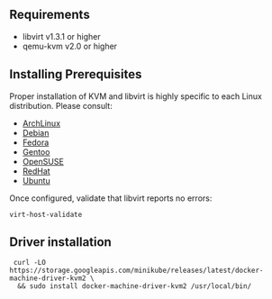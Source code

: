 ## Requirements

- libvirt v1.3.1 or higher
- qemu-kvm v2.0 or higher

## Installing Prerequisites

Proper installation of KVM and libvirt is highly specific to each Linux distribution. Please consult:

* [ArchLinux](https://wiki.archlinux.org/index.php/Libvirt)
* [Debian](https://wiki.debian.org/KVM#Installation)
* [Fedora](https://docs.fedoraproject.org/en-US/quick-docs/getting-started-with-virtualization/)
* [Gentoo](https://wiki.gentoo.org/wiki/QEMU)
* [OpenSUSE](https://doc.opensuse.org/documentation/leap/virtualization/html/book.virt/cha.vt.installation.html)
* [RedHat](https://access.redhat.com/articles/1344173#Q_how-install-virtualization-packages)
* [Ubuntu](https://help.ubuntu.com/community/KVM/Installation)

Once configured, validate that libvirt reports no errors:

```shell
virt-host-validate
```

## Driver installation

```shell
 curl -LO https://storage.googleapis.com/minikube/releases/latest/docker-machine-driver-kvm2 \
  && sudo install docker-machine-driver-kvm2 /usr/local/bin/
```
